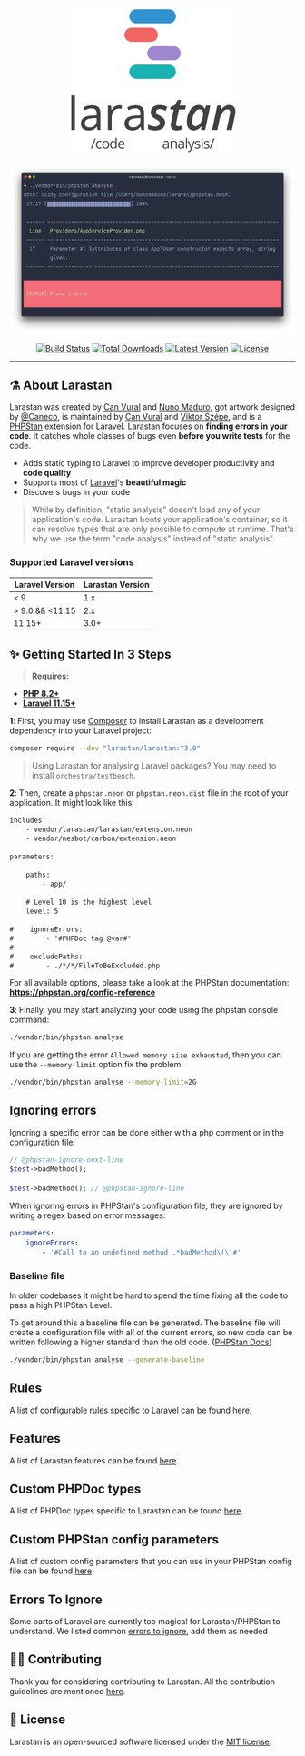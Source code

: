 <p align="center">
    <img src="https://raw.githubusercontent.com/larastan/larastan/master/docs/logo.png" alt="Larastan Logo" width="300">
    <br><br>
    <img src="https://raw.githubusercontent.com/larastan/larastan/master/docs/example.png" alt="Larastan Example" height="300">
</p>

<p align="center">
  <a href="https://github.com/larastan/larastan/actions"><img src="https://github.com/larastan/larastan/actions/workflows/tests.yml/badge.svg" alt="Build Status"></a>
  <a href="https://packagist.org/packages/larastan/larastan/stats"><img src="https://poser.pugx.org/larastan/larastan/d/total.svg" alt="Total Downloads"></a>
  <a href="https://packagist.org/packages/larastan/larastan"><img src="https://poser.pugx.org/larastan/larastan/v/stable.svg" alt="Latest Version"></a>
  <a href="https://github.com/larastan/larastan/blob/master/LICENSE.md"><img src="https://poser.pugx.org/larastan/larastan/license.svg" alt="License"></a>
</p>

------

## ⚗️ About Larastan

Larastan was created by [Can Vural](https://github.com/canvural) and [Nuno Maduro](https://github.com/nunomaduro), got artwork designed by [@Caneco](http://github.com/caneco), is maintained by [Can Vural](https://github.com/canvural) and [Viktor Szépe](https://github.com/szepeviktor), and is a [PHPStan](https://phpstan.org/) extension for Laravel. Larastan focuses on **finding errors in your code**. It catches whole classes of bugs even **before you write tests** for the code.

- Adds static typing to Laravel to improve developer productivity and **code quality**
- Supports most of [Laravel](https://laravel.com)'s **beautiful magic**
- Discovers bugs in your code

> While by definition, "static analysis" doesn't load any of your application's code. Larastan boots your application's container, so it can resolve types that are only possible to compute at runtime. That's why we use the term "code analysis" instead of "static analysis".

### Supported Laravel versions
| Laravel Version  | Larastan Version |
|------------------|------------------|
| < 9              | 1.x              |
| \> 9.0 && <11.15 | 2.x              |
| 11.15+           | 3.0+             |

## ✨ Getting Started In 3 Steps

> **Requires:**
- **[PHP 8.2+](https://php.net/releases/)**
- **[Laravel 11.15+](https://github.com/laravel/laravel)**

**1**: First, you may use [Composer](https://getcomposer.org) to install Larastan as a development dependency into your Laravel project:

```bash
composer require --dev "larastan/larastan:^3.0"
```

> Using Larastan for analysing Laravel packages? You may need to install `orchestra/testbench`.

**2**: Then, create a `phpstan.neon` or `phpstan.neon.dist` file in the root of your application. It might look like this:

```
includes:
    - vendor/larastan/larastan/extension.neon
    - vendor/nesbot/carbon/extension.neon

parameters:

    paths:
        - app/

    # Level 10 is the highest level
    level: 5

#    ignoreErrors:
#        - '#PHPDoc tag @var#'
#
#    excludePaths:
#        - ./*/*/FileToBeExcluded.php
```

For all available options, please take a look at the PHPStan documentation: **https://phpstan.org/config-reference**

**3**: Finally, you may start analyzing your code using the phpstan console command:

```bash
./vendor/bin/phpstan analyse
```

If you are getting the error `Allowed memory size exhausted`, then you can use the `--memory-limit` option fix the problem:

```bash
./vendor/bin/phpstan analyse --memory-limit=2G
```

## Ignoring errors

Ignoring a specific error can be done either with a php comment or in the configuration file: 

```php
// @phpstan-ignore-next-line
$test->badMethod();

$test->badMethod(); // @phpstan-ignore-line
```

When ignoring errors in PHPStan's configuration file, they are ignored by writing a regex based on error messages:

```yaml
parameters:
    ignoreErrors:
        - '#Call to an undefined method .*badMethod\(\)#'
```

### Baseline file

In older codebases it might be hard to spend the time fixing all the code to pass a high PHPStan Level. 

To get around this a baseline file can be generated. The baseline file will create a configuration file with all of the current errors, so new code can be written following a higher standard than the old code. ([PHPStan Docs](https://phpstan.org/user-guide/baseline))

```bash
./vendor/bin/phpstan analyse --generate-baseline
```

## Rules

A list of configurable rules specific to Laravel can be found [here](docs/rules.md).


## Features

A list of Larastan features can be found [here](docs/features.md).

## Custom PHPDoc types

A list of PHPDoc types specific to Larastan can be found [here](docs/custom-types.md).

## Custom PHPStan config parameters

A list of custom config parameters that you can use in your PHPStan config file can be found [here](docs/custom-config-parameters.md).

## Errors To Ignore

Some parts of Laravel are currently too magical for Larastan/PHPStan to understand.
We listed common [errors to ignore](docs/errors-to-ignore.md), add them as needed

## 👊🏻 Contributing

Thank you for considering contributing to Larastan. All the contribution guidelines are mentioned [here](CONTRIBUTING.md).

## 📖 License

Larastan is an open-sourced software licensed under the [MIT license](LICENSE.md).

